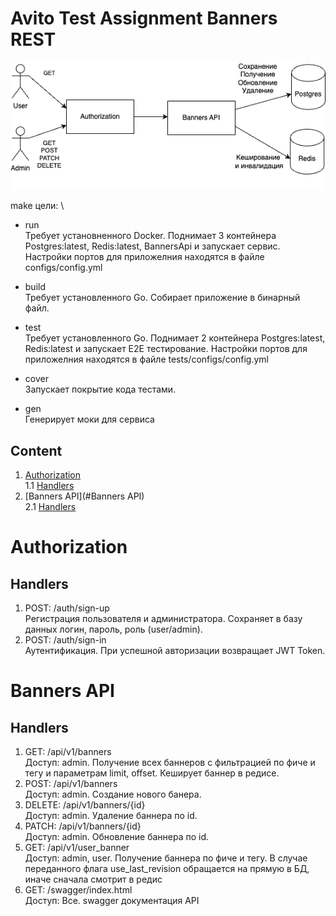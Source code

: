 # Avito Test Assignment Banners REST

![C4model](images/avito_rest.drawio.png)

make цели: \
- run\
    Требует установненного Docker. 
    Поднимает 3 контейнера Postgres:latest, Redis:latest, BannersApi и запускает сервис. Настройки портов для приложелния находятся в файле configs/config.yml


- build \
    Требует установленного Go. Собирает приложение в бинарный файл.


- test \
    Требует установленного Go. Поднимает 2 контейнера Postgres:latest, Redis:latest и запускает E2E тестирование. Настройки портов для приложелния находятся в файле tests/configs/config.yml


- cover \
    Запускает покрытие кода тестами.


- gen \
    Генерирует моки для сервиса


## Content

1. [Authorization](#Authorization) \
    1.1 [Handlers](#Handlers) 
2. [Banners API](#Banners API) \
    2.1 [Handlers](#Handlers)


# Authorization

## Handlers
1. POST: /auth/sign-up \
    Регистрация пользователя и администратора. Сохраняет в базу данных логин, пароль, роль (user/admin).
2. POST: /auth/sign-in \
    Аутентификация. При успешной авторизации возвращает JWT Token.

# Banners API

## Handlers
1. GET: /api/v1/banners \
    Доступ: admin. Получение всех баннеров с фильтрацией по фиче и тегу и параметрам limit, offset.
    Кеширует баннер в редисе.
2. POST: /api/v1/banners \
   Доступ: admin. Создание нового банера.
3. DELETE: /api/v1/banners/{id} \
   Доступ: admin. Удаление баннера по id.
4. PATCH: /api/v1/banners/{id} \
   Доступ: admin. Обновление баннера по id.
5. GET: /api/v1/user_banner \
   Доступ: admin, user. Получение баннера по фиче и тегу. В случае переданного флага use_last_revision обращается на прямую в БД, иначе сначала смотрит в редис
6. GET: /swagger/index.html \
    Доступ: Все. swagger документация API
